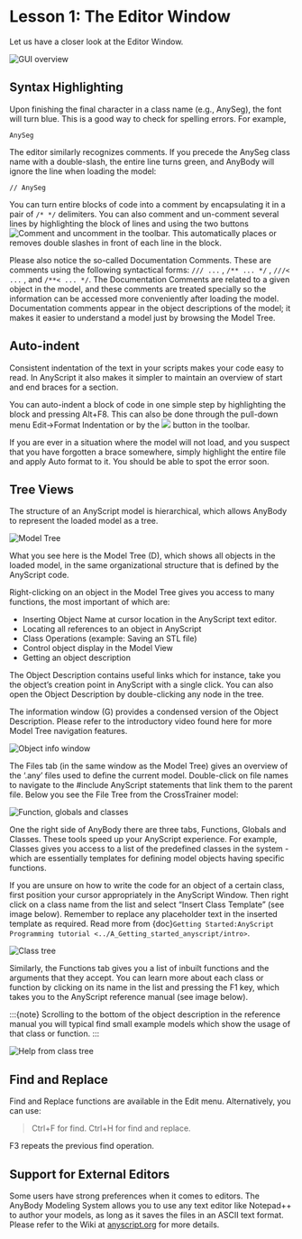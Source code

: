 # Lesson 1: The Editor Window

Let us have a closer look at the Editor Window.

![GUI overview](_static/lesson1/image1.png)

## Syntax Highlighting

Upon finishing the final character in a class name (e.g., AnySeg), the
font will turn blue. This is a good way to check for spelling errors.
For example,

```AnyScriptDoc
AnySeg
```

The editor similarly recognizes comments. If you precede the AnySeg
class name with a double-slash, the entire line turns green, and AnyBody
will ignore the line when loading the model:

```AnyScriptDoc
// AnySeg
```

You can turn entire blocks of code into a comment by encapsulating it in
a pair of `/* */` delimiters. You can also comment and un-comment
several lines by highlighting the block of lines and using the two
buttons <img src="_static/lesson1/image2.png" alt="Comment and uncomment"> in 
the toolbar. This automatically places or removes double slashes in front of 
each line in the block.

Please also notice the so-called Documentation Comments. These are
comments using the following syntactical forms:  `/// ...` ,
`/** ... */` , `///< ...` , and `/**< ... */`.
The Documentation Comments are related to
a given object in the model, and these comments are treated specially so
the information can be accessed more conveniently after loading the
model. Documentation comments appear in the object descriptions of the
model; it makes it easier to understand a model just by browsing the
Model Tree.

## Auto-indent

Consistent indentation of the text in your scripts makes your code easy
to read. In AnyScript it also makes it simpler to maintain an overview
of start and end braces for a section.

You can auto-indent a block of code in one simple step by highlighting
the block and pressing Alt+F8. This can also be done through the
pull-down menu Edit->Format Indentation or by the <img src="_static/lesson1/image3.png">
button in the toolbar.

If you are ever in a situation where the model will not load, and you
suspect that you have forgotten a brace somewhere, simply highlight the
entire file and apply Auto format to it. You should be able to spot the
error soon.

## Tree Views

The structure of an AnyScript model is hierarchical, which allows
AnyBody to represent the loaded model as a tree.

![Model Tree](_static/lesson1/image4.png)

What you see here is the Model Tree (D), which shows all objects in the
loaded model, in the same organizational structure that is defined by
the AnyScript code.

Right-clicking on an object in the Model Tree gives you access to many
functions, the most important of which are:

- Inserting Object Name at cursor location in the AnyScript text
  editor.
- Locating all references to an object in AnyScript
- Class Operations (example: Saving an STL file)
- Control object display in the Model View
- Getting an object description

The Object Description contains useful links which for instance, take
you the object’s creation point in AnyScript with a single click. You
can also open the Object Description by double-clicking any node in the
tree.

The information window (G) provides a condensed version of the Object
Description. Please refer to the introductory video found here for more
Model Tree navigation features.

![Object info window](_static/lesson1/image5.png)

The Files tab (in the same window as the Model Tree) gives an overview
of the ‘.any’ files used to define the current model. Double-click on
file names to navigate to the #include AnyScript statements that link
them to the parent file. Below you see the File Tree from the
CrossTrainer model:

![Function, globals and classes](_static/lesson1/image6.png)

One the right side of AnyBody there are three tabs, Functions, Globals
and Classes. These tools speed up your AnyScript experience. For
example, Classes gives you access to a list of the predefined classes in
the system - which are essentially templates for defining model objects
having specific functions.

If you are unsure on how to write the code for an object of a certain
class, first position your cursor appropriately in the AnyScript Window.
Then right click on a class name from the list and select “Insert Class
Template” (see image below). Remember to replace any placeholder text in
the inserted template as required. Read more from {doc}`Getting Started:AnyScript Programming tutorial <../A_Getting_started_anyscript/intro>`.

![Class tree](_static/lesson1/image7.png)

Similarly, the Functions tab gives you a list of inbuilt functions and
the arguments that they accept. You can learn more about each class or
function by clicking on its name in the list and pressing the F1 key,
which takes you to the AnyScript reference manual (see image below).

:::{note}
Scrolling to the bottom of the object description in the
reference manual you will typical find small example models which show
the usage of that class or function.
:::

![Help from class tree](_static/lesson1/image8.png)

## Find and Replace

Find and Replace functions are available in the Edit menu.
Alternatively, you can use:

> Ctrl+F for find.
> Ctrl+H for find and replace.

F3 repeats the previous find operation.

## Support for External Editors

Some users have strong preferences when it comes to editors. The AnyBody
Modeling System allows you to use any text editor like Notepad++ to
author your models, as long as it saves the files in an ASCII text
format. Please refer to the Wiki at
[anyscript.org](http://www.anyscript.org) for more details.

